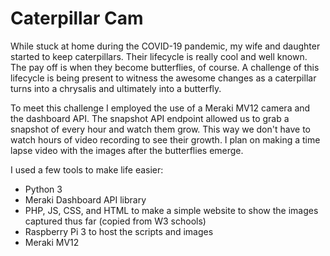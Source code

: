 # Caterpillar Cam
While stuck at home during the COVID-19 pandemic, my wife and daughter started
to keep caterpillars. Their lifecycle is really cool and well known. The pay
off is when they become butterflies, of course. A challenge of this lifecycle
is being present to witness the awesome changes as a caterpillar turns into a
chrysalis and ultimately into a butterfly.

To meet this challenge I employed the use of a Meraki MV12 camera and the
dashboard API. The snapshot API endpoint allowed us to grab a snapshot of every
hour and watch them grow. This way we don't have to watch hours of video
recording to see their growth. I plan on making a time lapse video with the
images after the butterflies emerge.

I used a few tools to make life easier:
 - Python 3
 - Meraki Dashboard API library
 - PHP, JS, CSS, and HTML to make a simple website to show the images captured
 thus far (copied from W3 schools)
 - Raspberry Pi 3 to host the scripts and images
 - Meraki MV12
